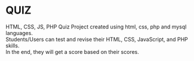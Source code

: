 # QUIZ 
HTML, CSS, JS, PHP Quiz Project created using html, css, php and mysql languages.<br>
Students/Users can test and revise their HTML, CSS, JavaScript, and PHP skills. <br>
In the end, they will get a score based on their scores.






